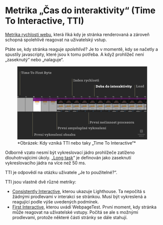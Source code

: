# Metrika „Čas do interaktivity“ (Time To Interactive, TTI)

[Metrika rychlosti webu](metriky-rychlosti.md), která říká kdy je stránka renderovaná a zároveň schopná spolehlivě reagovat na uživatelský vstup.

Ptáte se, kdy stránka reaguje *spolehlivě*? Je to v momentě, kdy se načetly a spustily javascripty, které jsou k tomu potřeba. A když prohlížeč není „zaseknutý“ nebo „nalaguje“.

<figure>
<img src="../dist/images/original/metrika-tti.jpg" alt="FCP">
<figcaption markdown="1">
*Obrázek: Kdy vzniká TTI nebo taky „Time To Interactive“*
</figcaption>
</figure>

Odborně vzato nesmí být vykreslovací jádro prohlížeče zatíženo dlouhotrvajícími úkoly. „[Long task](https://developers.google.com/web/fundamentals/performance/user-centric-performance-metrics#long_tasks)“ je definován jako zaseknutí vykreslovacího jádra na více než 50 ms.

TTI je odpovědí na otázku uživatele „Je to použitelné?“.

TTI jsou vlastně dvě různé metriky:

- [Consistently Interactive](https://developers.google.com/web/tools/lighthouse/audits/consistently-interactive), kterou ukazuje Lighthouse. Ta nepočítá s žádnými prodlevami v interakci se stránkou. Musí být vykreslená a reagující podle výše uvedených podmínek.
- [First Interactive](https://github.com/WPO-Foundation/webpagetest/blob/master/docs/Metrics/TimeToInteractive.md), kterou uvádí WebpageTest. První moment, kdy stránka může reagovat na uživatelské vstupy. Počítá se ale s možnými prodlevami, protože některé části stránky se dále stahují.
